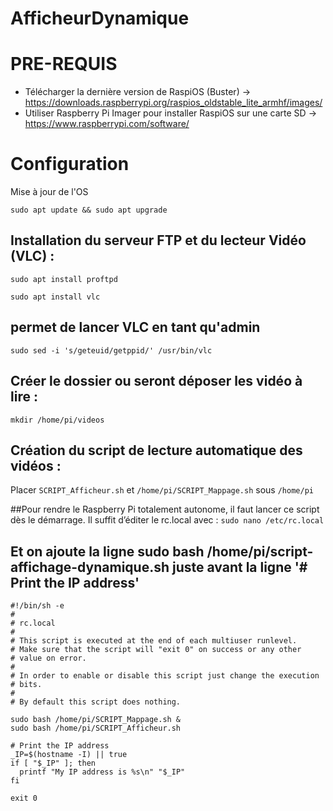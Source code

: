 # AfficheurDynamique

# PRE-REQUIS
- Télécharger la dernière version de RaspiOS (Buster) -> https://downloads.raspberrypi.org/raspios_oldstable_lite_armhf/images/
- Utiliser Raspberry Pi Imager pour installer RaspiOS sur une carte SD -> https://www.raspberrypi.com/software/

# Configuration

Mise à jour de l'OS
```
sudo apt update && sudo apt upgrade
```

## Installation du serveur FTP et du lecteur Vidéo (VLC)  :
```
sudo apt install proftpd
```
```
sudo apt install vlc
```

## permet de lancer VLC en tant qu'admin
```
sudo sed -i 's/geteuid/getppid/' /usr/bin/vlc
```

## Créer le dossier ou seront déposer les vidéo à lire :
```
mkdir /home/pi/videos
```

## Création du script de lecture automatique des vidéos :
Placer `SCRIPT_Afficheur.sh` et `/home/pi/SCRIPT_Mappage.sh` sous `/home/pi`

##Pour rendre le Raspberry Pi totalement autonome, il faut lancer ce script dès le démarrage. Il suffit d’éditer le rc.local avec :
```sudo nano /etc/rc.local```

## Et on ajoute la ligne sudo bash /home/pi/script-affichage-dynamique.sh juste avant la ligne '# Print the IP address'
```
#!/bin/sh -e
#
# rc.local
#
# This script is executed at the end of each multiuser runlevel.
# Make sure that the script will "exit 0" on success or any other
# value on error.
#
# In order to enable or disable this script just change the execution
# bits.
#
# By default this script does nothing.

sudo bash /home/pi/SCRIPT_Mappage.sh &
sudo bash /home/pi/SCRIPT_Afficheur.sh

# Print the IP address
_IP=$(hostname -I) || true
if [ "$_IP" ]; then
  printf "My IP address is %s\n" "$_IP"
fi

exit 0
```
